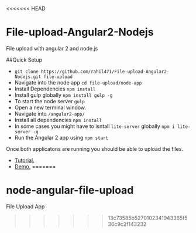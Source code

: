 <<<<<<< HEAD
# File-upload-Angular2-Nodejs
File upload with angular 2 and node.js

##Quick Setup

- `git clone https://github.com/rahil471/File-upload-Angular2-Nodejs.git file-upload`
- Navigate into the node app `cd file-upload/node-app`
- Install Dependencies `npm install`
- Install gulp globally `npm install gulp -g`
- To start the node server `gulp`
- Open a new terminal window.
- Navigate into `/angular2-app/`
- Install all dependencies `npm install`
- In some cases you might have to isntall `lite-server` globally `npm i lite-server -g`
- Run the Angular 2 app using `npm start`

Once both applicatons are running you should be able to upload the files.
- <a href="https://code.ciphertrick.com/2016/10/24/file-upload-with-angular2-nodejs/">Tutorial.</a><br>
- <a href="https://www.youtube.com/watch?v=nUL_zNh7TE0&feature=youtu.be">Demo.</a>
=======
# node-angular-file-upload
File Upload App
>>>>>>> 13c73585b5270102341943365f536c9c2f143232
